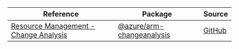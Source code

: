 | Reference | Package | Source |
|---|---|---|
|[Resource Management - Change Analysis](arm-changeanalysis-readme.md)|[@azure/arm-changeanalysis](https://www.npmjs.com/package/@azure/arm-changeanalysis)|[GitHub](https://github.com/Azure/azure-sdk-for-js/blob/main/sdk/changeanalysis/arm-changeanalysis)|
